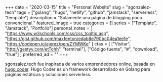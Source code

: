 +++
date = "2020-03-15"
title = "Personal Website"
slug = "sgonzalez-tech"
tags = ["golang", "hugo", "netlify", "github", "jamstack", "serverless", "template"]
description = "Solamente una página de blogging poco convencional."
featured_image = true
categories = []
series = ["Template", "Jamstack", "Portfolio"]
personal_notes = [
    "https://www.w3schools.com/css/css_tooltip.asp",
    "https://gist.github.com/maxfenton/edab8e790bc04ea1ee1e",
    "https://codepen.io/ajerez/pen/ZYMWKe"
]
ctas = [
    ["Visitar", "http://gestyy.com/etTohh", "terminal"],
    ["Código fuente", "#", "download", "true"]
]
preferred_ad = ""
+++

<p>
    sgonzalez.tech fue inspirada de varios emprendedores online, basada en <a href="https://github.com/luizdepra/hugo-coder/">hugo coder</a>. Hugo Coder es un framework desarrollado en Golang para páginas estáticas y soluciones serverless.
</p>